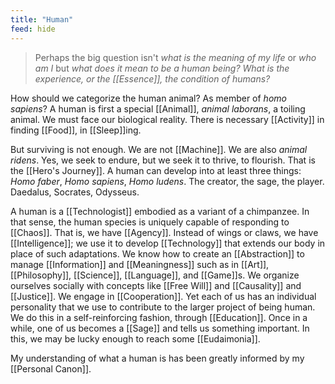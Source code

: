 ```yaml
---
title: "Human"
feed: hide
---
```


> Perhaps the big question isn't _what is the meaning of my life_ or _who am I_ but _what does it mean to be a human being? What is the experience, or the [[Essence]], the condition of humans?_

How should we categorize the human animal? As member of _homo sapiens_? A human is first a special [[Animal]], _animal laborans_, a toiling animal. We must face our biological reality. There is necessary [[Activity]] in finding [[Food]],  in [[Sleep]]ing. 

But surviving is not enough. We are not [[Machine]]. We are also _animal ridens_. Yes, we seek to endure, but we seek it to thrive, to flourish. That is the [[Hero's Journey]]. A human can develop into at least three things: _Homo faber_, _Homo sapiens_, _Homo ludens_. The creator, the sage, the player. Daedalus, Socrates, Odysseus. 

A human is a [[Technologist]] embodied as a variant of a chimpanzee. In that sense, the human species is uniquely capable of responding to [[Chaos]]. That is, we have [[Agency]]. Instead of wings or claws, we have [[Intelligence]]; we use it to develop [[Technology]] that extends our body in place of such adaptations. We know how to create an [[Abstraction]] to manage [[Information]] and [[Meaningness]] such as in [[Art]], [[Philosophy]], [[Science]], [[Language]], and [[Game]]s. We organize ourselves socially with concepts like [[Free Will]] and [[Causality]] and [[Justice]]. We engage in [[Cooperation]].  Yet each of us has an individual personality that we use to contribute to the larger project of being human. We do this in a self-reinforcing fashion, through [[Education]]. Once in a while, one of us becomes a [[Sage]] and tells us something important. In this, we may be lucky enough to reach some [[Eudaimonia]]. 

My understanding of what a human is has been greatly informed by my [[Personal Canon]].

